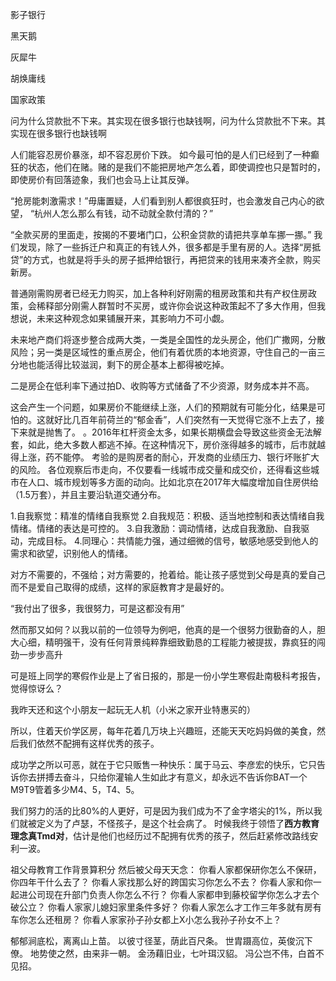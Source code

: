 
影子银行



黑天鹅

灰犀牛


胡焕庸线



国家政策



问为什么贷款批不下来。其实现在很多银行也缺钱啊，问为什么贷款批不下来。其实现在很多银行也缺钱啊




人们能容忍房价暴涨，却不容忍房价下跌。
如今最可怕的是人们已经到了一种癫狂的状态，他们在赌。赌的是我们不能把房地产怎么着，即使调控也只是暂时的，即使房价有回落迹象，我们也会马上让其反弹。



“抢房能刺激需求！”毋庸置疑，人们看到别人都很疯狂时，也会激发自己内心的欲望，
“杭州人怎么那么有钱，动不动就全款付清的？”

“全款买房的里面走，按揭的不要堵门口，公积金贷款的请把共享单车挪一挪。”
我们发现，除了一些拆迁户和真正的有钱人外，很多都是手里有房的人。选择“房抵贷”的方式，也就是将手头的房子抵押给银行，再把贷来的钱用来凑齐全款，购买新房。


普通刚需购房者已经无力购买，加上各种利好刚需的租房政策和共有产权住房政策，会稀释部分刚需人群暂时不买房，或许你会说这种政策起不了多大作用，但我想说，未来这种观念如果铺展开来，其影响力不可小觑。


未来地产商们将逐步整合成两大类，一类是全国性的龙头房企，他们广撒网，分散风险；另一类是区域性的重点房企，他们有着优质的本地资源，守住自己的一亩三分地也能活得比较滋润，剩下的房企基本上都得被吃掉。


二是房企在低利率下通过拍D、收购等方式储备了不少资源，财务成本并不高。

这会产生一个问题，如果房价不能继续上涨，人们的预期就有可能分化，结果是可怕的。这就好比几百年前荷兰的“郁金香”，人们突然有一天觉得它涨不上去了，接下来就是抛售了。
。2016年杠杆资金太多，如果长期横盘会导致这些资金无法解套，如此，绝大多数人都逃不掉。在这种情况下，房价涨得越多的城市，后市就越得上涨，药不能停。
考验的是购房者的耐心，开发商的业绩压力、银行坏账扩大的风险。
各位观察后市走向，不仅要看一线城市成交量和成交价，还得看这些城市在人口、城市规划等多方面的动向。比如北京在2017年大幅度增加自住房供给（1.5万套），并且主要沿轨道交通分布。


1.自我察觉：精准的情绪自我察觉
2.自我规范：积极、适当地控制和表达情绪自我情绪。情绪的表达是可控的。
3.自我激励：调动情绪，达成自我激励、自我驱动，完成目标。
4.同理心：共情能力强，通过细微的信号，敏感地感受到他人的需求和欲望，识别他人的情绪。



对方不需要的，不强给；对方需要的，抢着给。能让孩子感觉到父母是真的爱自己而不是爱自己取得的成绩，这样的家庭教育才是最好的。


“我付出了很多，我很努力，可是这都没有用”

然而那又如何？以我以前的一位领导为例吧，他真的是一个很努力很勤奋的人，胆大心细，精明强干，没有任何背景纯粹靠细致勤恳的工程能力被提拔，靠疯狂的闯劲一步步高升

可是班上同学的寒假作业是上了省日报的，那是一份小学生寒假赴南极科考报告，觉得惊讶么？

我昨天还和这个小朋友一起玩无人机（小米之家开业特惠买的）

所以，住着天价学区房，每年花着几万块上兴趣班，还能天天吃妈妈做的美食，然后我们依然不配拥有这样优秀的孩子。

成功学之所以可恶，就在于它只贩售一种快乐：属于马云、李彦宏的快乐，它只告诉你去拼搏去奋斗，只给你灌输人生如此才有意义，却永远不告诉你BAT一个M9T9管着多少M4、5，T4、5。

我们努力的活的比80%的人更好，可是因为我们成为不了金字塔尖的1%，所以我们就被定义为了卢瑟，不怪孩子，是这个社会病了。
时候我终于领悟了**西方教育理念真Tmd对**，估计是他们也经历过不配拥有优秀的孩子，然后赶紧修改路线安利一波。

祖父母教育工作背景算积分
然后被父母天天念：
你看人家都保研你怎么不保研，你四年干什么去了？
你看人家找那么好的跨国实习你怎么不去？
你看人家和你一起进公司现在升部门负责人你怎么不行？
你看人家都申到藤校留学你怎么才去个破公立？
你看人家家儿媳妇家里条件多好？
你看人家怎么才工作三年多就有房有车你怎么还租房？
你看人家家孙子孙女都上X小怎么我孙子孙女不上？

郁郁涧底松，离离山上苗。
以彼寸径茎，荫此百尺条。
世胄蹑高位，英俊沉下僚。
地势使之然，由来非一朝。
金汤藉旧业，七叶珥汉貂。
冯公岂不伟，白首不见招。





















